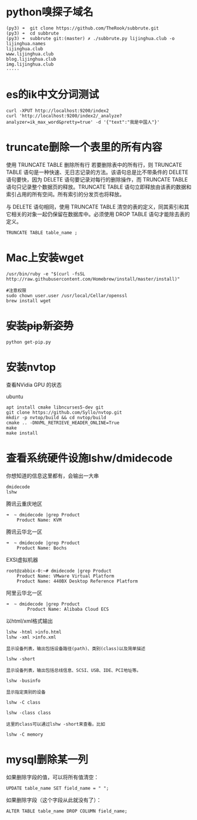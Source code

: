 # python嗅探子域名

```
(py3) ➜  git clone https://github.com/TheRook/subbrute.git
(py3) ➜  cd subbrute
(py3) ➜  subbrute git:(master) ✗ ./subbrute.py lijinghua.club -o lijinghua.names
lijinghua.club
www.lijinghua.club
blog.lijinghua.club
img.lijinghua.club
·····
```



# es的ik中文分词测试

```
curl -XPUT http://localhost:9200/index2
curl 'http://localhost:9200/index2/_analyze?analyzer=ik_max_word&pretty=true' -d '{"text":"我是中国人"}'
```



# truncate删除一个表里的所有内容

使用 TRUNCATE TABLE 删除所有行
若要删除表中的所有行，则 TRUNCATE TABLE 语句是一种快速、无日志记录的方法。该语句总是比不带条件的 DELETE 语句要快，因为 DELETE 语句要记录对每行的删除操作，而 TRUNCATE TABLE 语句只记录整个数据页的释放。TRUNCATE TABLE 语句立即释放由该表的数据和索引占用的所有空间。所有索引的分发页也将释放。

与 DELETE 语句相同，使用 TRUNCATE TABLE 清空的表的定义，同其索引和其它相关的对象一起仍保留在数据库中。必须使用 DROP TABLE 语句才能除去表的定义。

```
TRUNCATE TABLE table_name ;
```

# Mac上安装wget



```
/usr/bin/ruby -e "$(curl -fsSL http://raw.githubusercontent.com/Homebrew/install/master/install)"

#注意权限
sudo chown user.user /usr/local/Cellar/openssl
brew install wget

```

# ~~安装pip新姿势~~

```
python get-pip.py
```



# 安装nvtop

查看NVidia GPU 的状态

ubuntu 

```
apt install cmake libncurses5-dev git
git clone https://github.com/Syllo/nvtop.git
mkdir -p nvtop/build && cd nvtop/build
cmake .. -DNVML_RETRIEVE_HEADER_ONLINE=True
make
make install 
```

# 查看系统硬件设施lshw/dmidecode

你想知道的信息这里都有，会输出一大串

```
dmidecode
lshw
```

腾讯云重庆地区

```
➜  ~ dmidecode |grep Product
	Product Name: KVM
```

腾讯云华北一区

```
➜  ~ dmidecode |grep Product
	Product Name: Bochs
```

EXSI虚拟机器

```
root@zabbix-0:~# dmidecode |grep Product
	Product Name: VMware Virtual Platform
	Product Name: 440BX Desktop Reference Platform
```

阿里云华北一区

```
➜  ~ dmidecode |grep Product
        Product Name: Alibaba Cloud ECS
```

 以html/xml格式输出

```
lshw -html >info.html
lshw -xml >info.xml
```



```
显示设备列表，输出包括设备路径(path)、类别(class)以及简单描述

lshw -short

显示设备列表，输出包括总线信息、SCSI、USB、IDE、PCI地址等。

lshw -businfo

显示指定类别的设备

lshw -C class

lshw -class class

这里的class可以通过lshw -short来查看。比如

lshw -C memory
```



# mysql删除某一列

如果删除字段的值，可以将所有值清空：

```
UPDATE table_name SET field_name = " ";
```

如果删除字段（这个字段从此就没有了）：

```
ALTER TABLE table_name DROP COLUMN field_name;
```

